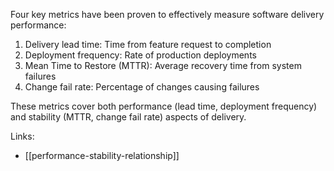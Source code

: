 Four key metrics have been proven to effectively measure software delivery performance:

1. Delivery lead time: Time from feature request to completion
2. Deployment frequency: Rate of production deployments
3. Mean Time to Restore (MTTR): Average recovery time from system failures
4. Change fail rate: Percentage of changes causing failures

These metrics cover both performance (lead time, deployment frequency) and stability (MTTR, change fail rate) aspects of delivery.

Links:
- [[performance-stability-relationship]]
